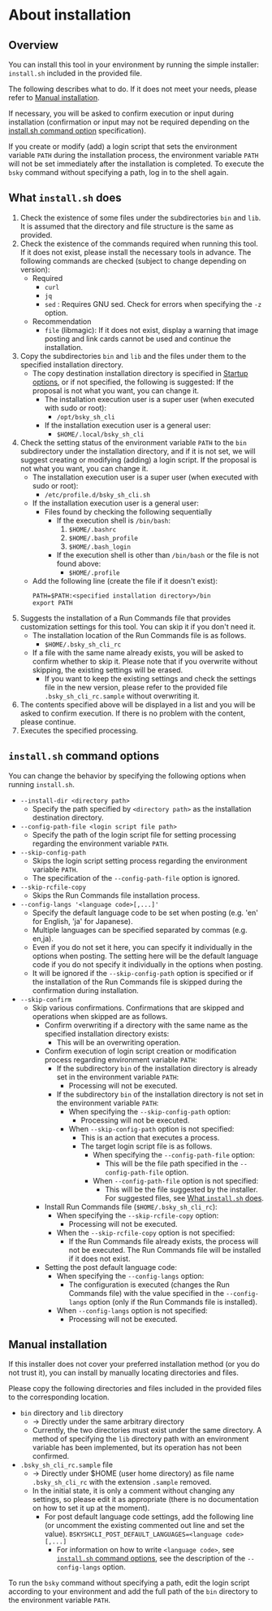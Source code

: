# About installation

## Overview
You can install this tool in your environment by running the simple installer: `install.sh` included in the provided file.

The following describes what to do. If it does not meet your needs, please refer to [Manual installation](#manual-installation).

If necessary, you will be asked to confirm execution or input during installation (confirmation or input may not be required depending on the [install.sh command option](#installsh-command-options) specification).

If you create or modify (add) a login script that sets the environment variable `PATH` during the installation process, the environment variable `PATH` will not be set immediately after the installation is completed. To execute the `bsky` command without specifying a path, log in to the shell again.

## What `install.sh` does
1. Check the existence of some files under the subdirectories `bin` and `lib`. It is assumed that the directory and file structure is the same as provided.
2. Check the existence of the commands required when running this tool. If it does not exist, please install the necessary tools in advance. The following commands are checked (subject to change depending on version):
   - Required
     - `curl`
     - `jq`
     - `sed` : Requires GNU sed. Check for errors when specifying the `-z` option.
   - Recommendation
     - `file` (libmagic): If it does not exist, display a warning that image posting and link cards cannot be used and continue the installation.
3. Copy the subdirectories `bin` and `lib` and the files under them to the specified installation directory.
   - The copy destination installation directory is specified in [Startup options](#installsh-command-options), or if not specified, the following is suggested: If the proposal is not what you want, you can change it.
     - The installation execution user is a super user (when executed with sudo or root):
       - `/opt/bsky_sh_cli`
     - If the installation execution user is a general user:
       - `$HOME/.local/bsky_sh_cli`
4. Check the setting status of the environment variable `PATH` to the `bin` subdirectory under the installation directory, and if it is not set, we will suggest creating or modifying (adding) a login script. If the proposal is not what you want, you can change it.
   - The installation execution user is a super user (when executed with sudo or root):
     - `/etc/profile.d/bsky_sh_cli.sh`
   - If the installation execution user is a general user:
     - Files found by checking the following sequentially
       - If the execution shell is `/bin/bash`:
         1. `$HOME/.bashrc`
         2. `$HOME/.bash_profile`
         3. `$HOME/.bash_login`
       - If the execution shell is other than `/bin/bash` or the file is not found above:
         - `$HOME/.profile`
   - Add the following line (create the file if it doesn't exist):
     ````
     PATH=$PATH:<specified installation directory>/bin
     export PATH
     ````
5. Suggests the installation of a Run Commands file that provides customization settings for this tool. You can skip it if you don't need it.
   - The installation location of the Run Commands file is as follows.
     - `$HOME/.bsky_sh_cli_rc`
   - If a file with the same name already exists, you will be asked to confirm whether to skip it. Please note that if you overwrite without skipping, the existing settings will be erased.
     - If you want to keep the existing settings and check the settings file in the new version, please refer to the provided file `.bsky_sh_cli_rc.sample` without overwriting it.
6. The contents specified above will be displayed in a list and you will be asked to confirm execution. If there is no problem with the content, please continue.
7. Executes the specified processing.

## `install.sh` command options
You can change the behavior by specifying the following options when running `install.sh`.
- `--install-dir <directory path>`
  - Specify the path specified by `<directory path>` as the installation destination directory.
- `--config-path-file <login script file path>`
  - Specify the path of the login script file for setting processing regarding the environment variable `PATH`.
- `--skip-config-path`
  - Skips the login script setting process regarding the environment variable `PATH`.
  - The specification of the `--config-path-file` option is ignored.
- `--skip-rcfile-copy`
  - Skips the Run Commands file installation process.
- `--config-langs '<language code>[,...]'`
  - Specify the default language code to be set when posting (e.g. 'en' for English, 'ja' for Japanese).
  - Multiple languages can be specified separated by commas (e.g. en,ja).
  - Even if you do not set it here, you can specify it individually in the options when posting. The setting here will be the default language code if you do not specify it individually in the options when posting.
  - It will be ignored if the `--skip-config-path` option is specified or if the installation of the Run Commands file is skipped during the confirmation during installation.
- `--skip-confirm`
  - Skip various confirmations. Confirmations that are skipped and operations when skipped are as follows.
    - Confirm overwriting if a directory with the same name as the specified installation directory exists:
      - This will be an overwriting operation.
    - Confirm execution of login script creation or modification process regarding environment variable `PATH`:
      - If the subdirectory `bin` of the installation directory is already set in the environment variable `PATH`:
        - Processing will not be executed.
      - If the subdirectory `bin` of the installation directory is not set in the environment variable `PATH`:
        - When specifying the `--skip-config-path` option:
          - Processing will not be executed.
        - When `--skip-config-path` option is not specified:
          - This is an action that executes a process.
          - The target login script file is as follows.
            - When specifying the `--config-path-file` option:
              - This will be the file path specified in the `--config-path-file` option.
            - When `--config-path-file` option is not specified:
              - This will be the file suggested by the installer. For suggested files, see [What `install.sh` does](#what-installsh-does).
    - Install Run Commands file (`$HOME/.bsky_sh_cli_rc`):
      - When specifying the `--skip-rcfile-copy` option:
        - Processing will not be executed.
      - When the `--skip-rcfile-copy` option is not specified:
        - If the Run Commands file already exists, the process will not be executed. The Run Commands file will be installed if it does not exist.
    - Setting the post default language code:
      - When specifying the `--config-langs` option:
        - The configuration is executed (changes the Run Commands file) with the value specified in the `--config-langs` option (only if the Run Commands file is installed).
      - When `--config-langs` option is not specified:
        - Processing will not be executed.

## Manual installation
If this installer does not cover your preferred installation method (or you do not trust it), you can install by manually locating directories and files.

Please copy the following directories and files included in the provided files to the corresponding location.

- `bin` directory and `lib` directory
  - -> Directly under the same arbitrary directory
  - Currently, the two directories must exist under the same directory. A method of specifying the `lib` directory path with an environment variable has been implemented, but its operation has not been confirmed.
- `.bsky_sh_cli_rc.sample` file
  - -> Directly under $HOME (user home directory) as file name `.bsky_sh_cli_rc` with the extension `.sample` removed.
  - In the initial state, it is only a comment without changing any settings, so please edit it as appropriate (there is no documentation on how to set it up at the moment).
    - For post default language code settings, add the following line (or uncomment the existing commented out line and set the value).
       `BSKYSHCLI_POST_DEFAULT_LANGUAGES=<language code>[,...]`
      - For information on how to write `<language code>`, see [`install.sh` command options](#installsh-command-options), see the description of the `--config-langs` option.

To run the `bsky` command without specifying a path, edit the login script according to your environment and add the full path of the `bin` directory to the environment variable `PATH`.
